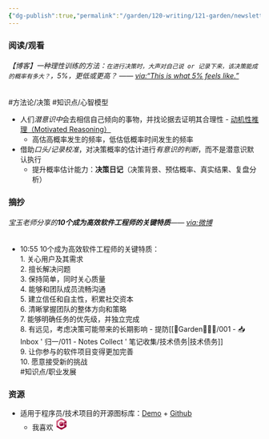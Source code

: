 ```yaml
---
{"dg-publish":true,"permalink":"/garden/120-writing/121-garden/newsletter/newsletter-2023-10-w41/","tags":["Newsletter","时间/2023-10"],"created":"2023-10-13T10:56:56.720+08:00","updated":"2023-10-13T18:35:12.876+08:00"}
---
```



### 阅读/观看
###### 【博客】一种理性训练的方法：`在进行决策时，大声对自己说 or 记录下来，该决策能成的概率有多大？`，5%，更低或更高？ —— [via:“This is what 5% feels like.”](https://rationalpoker.com/2011/04/21/this-is-what-5-feels-like/)
#方法论/决策 #知识点/心智模型 
- 人们*潜意识中*会去相信自己倾向的事物，并找论据去证明其合理性 - [动机性推理（Motivated Reasoning）](https://www.lesswrong.com/tag/motivated-reasoning)
	- 高估高概率发生的频率，低估低概率时间发生的频率
- 借助*口头/记录校准*，对决策概率的估计进行*有意识的判断*，而不是潜意识默认执行
	- 提升概率估计能力：**决策日记**（决策背景、预估概率、真实结果、复盘分析）


### 摘抄
###### 宝玉老师分享的**10个成为高效软件工程师的关键特质**—— [via:微博](https://weibo.com/1727858283/4956308091175207?wm=3333_2001&from=10D9293010&sourcetype=weixin&s_trans=5853548695_4956308091175207&s_channel=4)
<div class="transclusion internal-embed is-loaded"><div class="markdown-embed">



- 10:55 10个成为高效软件工程师的关键特质：<br>1. 关心用户及其需求 <br>2. 擅长解决问题 <br>3. 保持简单，同时关心质量 <br>4. 能够和团队成员流畅沟通 <br>5. 建立信任和自主性，积累社交资本 <br>6. 清晰掌握团队的整体方向和策略 <br>7. 能够明确任务的优先级，并独立完成 <br>8. 有远见，考虑决策可能带来的长期影响 - 提防[[🏡Garden🧑🏻‍🌾/001 - 📥 Inbox ' 归一/011 - Notes Collect ' 笔记收集/技术债务\|技术债务]]<br>9. 让你参与的软件项目变得更加完善 <br>10. 愿意接受新的挑战<br> #知识点/职业发展 

</div></div>


### 资源
- 适用于程序员/技术项目的开源图标库：[Demo](https://devicon.dev/) + [Github](http://github.com/devicons/devicon/)
	- 我喜欢 <svg viewBox="0 0 128 128" height=24><path fill="#D26383" d="M115.4 30.7L67.1 2.9c-.8-.5-1.9-.7-3.1-.7-1.2 0-2.3.3-3.1.7l-48 27.9c-1.7 1-2.9 3.5-2.9 5.4v55.7c0 1.1.2 2.4 1 3.5l106.8-62c-.6-1.2-1.5-2.1-2.4-2.7z"></path><path fill="#9C033A" d="M10.7 95.3c.5.8 1.2 1.5 1.9 1.9l48.2 27.9c.8.5 1.9.7 3.1.7 1.2 0 2.3-.3 3.1-.7l48-27.9c1.7-1 2.9-3.5 2.9-5.4V36.1c0-.9-.1-1.9-.6-2.8l-106.6 62z"></path><path fill="#fff" d="M85.3 76.1C81.1 83.5 73.1 88.5 64 88.5c-13.5 0-24.5-11-24.5-24.5s11-24.5 24.5-24.5c9.1 0 17.1 5 21.3 12.5l13-7.5c-6.8-11.9-19.6-20-34.3-20-21.8 0-39.5 17.7-39.5 39.5s17.7 39.5 39.5 39.5c14.6 0 27.4-8 34.2-19.8l-12.9-7.6z"></path><path d="M82.1 61.8h5.2v-5.3h4.4v5.3H97v4.4h-5.3v5.2h-4.4v-5.2h-5.2v-4.4zm18.5 0h5.2v-5.3h4.4v5.3h5.3v4.4h-5.3v5.2h-4.4v-5.2h-5.2v-4.4z" fill="#fff"></path></svg>
